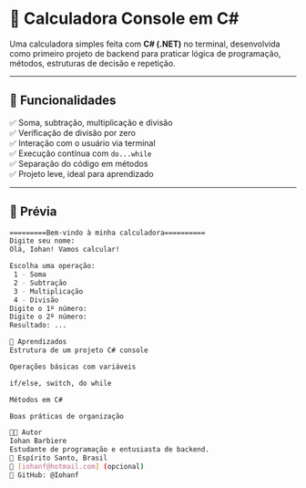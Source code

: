 # 🧮 Calculadora Console em C#

Uma calculadora simples feita com **C# (.NET)** no terminal, desenvolvida como primeiro projeto de backend para praticar lógica de programação, métodos, estruturas de decisão e repetição.

---

## 🚀 Funcionalidades

✅ Soma, subtração, multiplicação e divisão  
✅ Verificação de divisão por zero  
✅ Interação com o usuário via terminal  
✅ Execução contínua com `do...while`  
✅ Separação do código em métodos  
✅ Projeto leve, ideal para aprendizado

---

## 📸 Prévia

```bash
=========Bem-vindo à minha calculadora==========
Digite seu nome:
Olá, Iohan! Vamos calcular!

Escolha uma operação:
 1 - Soma
 2 - Subtração
 3 - Multiplicação
 4 - Divisão
Digite o 1º número:
Digite o 2º número:
Resultado: ...

🧠 Aprendizados
Estrutura de um projeto C# console

Operações básicas com variáveis

if/else, switch, do while

Métodos em C#

Boas práticas de organização

👨‍💻 Autor
Iohan Barbiere
Estudante de programação e entusiasta de backend.
📍 Espírito Santo, Brasil
📧 [iohanf@hotmail.com] (opcional)
🐙 GitHub: @Iohanf


